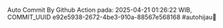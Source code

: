 Auto Commit By Github Action pada: 2025-04-21 01:26:22 WIB, COMMIT_UUID e92e5938-2672-4be3-910a-88567e568168 #autohijau🗿
